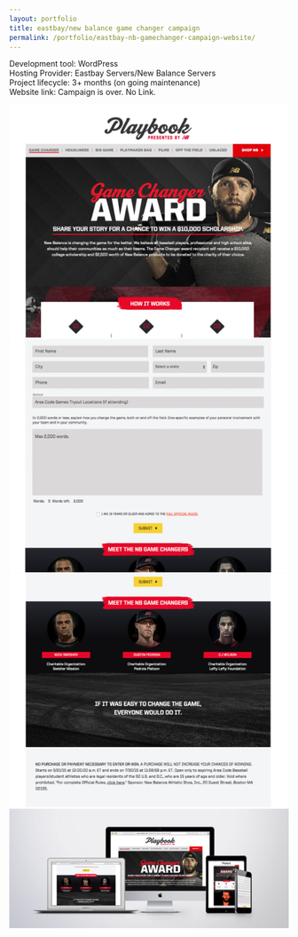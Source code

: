 ```yaml
---
layout: portfolio
title: eastbay/new balance game changer campaign
permalink: /portfolio/eastbay-nb-gamechanger-campaign-website/
---
```


Development tool:  WordPress         
Hosting Provider: Eastbay Servers/New Balance Servers  
Project lifecycle: 3+ months (on going maintenance)  
Website link: Campaign is over. No Link.    

<img src="/img/full/new/eas/gamechanger/full-eb-nb-gc-page1.png">

<img src="/img/full/new/eas/gamechanger/full-eb-nb-gc-page2.png">

<img src="/img/full/new/eas/gamechanger/full-eb-nb-gc-page3.png">

<img src="/img/full/new/eas/gamechanger/full-eb-nb-gc-set.png">